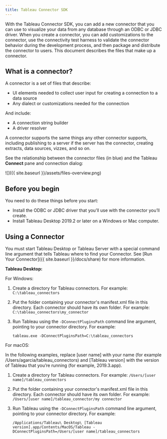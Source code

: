 ```yaml
---
title: Tableau Connector SDK
---
```


With the Tableau Connector SDK, you can add a new connector that you can use to visualize your data from any database through an ODBC or JDBC driver.
When you create a connector, you can add customizations to the connector, use the connectivity test harness to validate the connector behavior during the development process, and then package and distribute the connector to users.
This document describes the files that make up a connector.

## What is a connector?

A connector is a set of files that describe:

- UI elements needed to collect user input for creating a connection to a data source
- Any dialect or customizations needed for the connection

And include:

- A connection string builder
- A driver resolver

A connector supports the same things any other connector supports, including publishing to a server if the server has the connector, creating extracts, data sources, vizzes, and so on.

See the relationship between the connector files (in blue) and the Tableau **Connect** pane and connection dialog:

![]({{ site.baseurl }}/assets/files-overview.png)

## Before you begin

You need to do these things before you start:

- Install the ODBC or JDBC driver that you’ll use with the connector you’ll create.
- Install Tableau Desktop 2019.2 or later on a Windows or Mac computer.

## Using a Connector
You must start Tableau Desktop or Tableau Server with a special command line argument that tells Tableau where to find your Connector. See [Run Your Connector]({{ site.baseurl }}/docs/share) for more information.

**Tableau Desktop:** 

For Windows:
1. Create a directory for Tableau connectors. For example: `C:\tableau_connectors`
1. Put the folder containing your connector's manifest.xml file in this directory. Each connector should have its own folder. For example: `C:\tableau_connectors\my_connector`
1. Run Tableau using the `-DConnectPluginsPath` command line argument, pointing to your connector directory. For example: 

    ```
    tableau.exe -DConnectPluginsPath=C:\tableau_connectors
    ```

For macOS:

In the following examples, replace [user name] with your name (for example /Users/agarcia/tableau_connectors) and [Tableau version] with the version of Tableau that you’re running (for example, 2019.3.app).
1. Create a directory for Tableau connectors. For example: `/Users/[user name]/tableau_connectors`
1. Put the folder containing your connector's manifest.xml file in this directory. Each connector should have its own folder. For example: `/Users/[user name]/tableau_connector/my connector`
1. Run Tableau using the `-DConnectPluginsPath` command line argument, pointing to your connector directory. For example: 

    ```
    /Applications/Tableau\ Desktop\ [Tableau version].app/Contents/MacOS/Tableau -DConnectPluginsPath=/Users/[user name]/tableau_connectors
        
    ```

